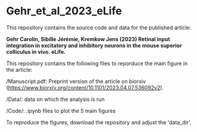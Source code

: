 # Gehr_et_al_2023_eLife

This repository contains the source code and data for the published article:

**Gehr Carolin, Sibille Jérémie, Kremkow Jens (2023) Retinal input integration in excitatory and inhibitory neurons in the mouse superior colliculus in vivo. eLife.**

This repository contains the following files to reporduce the main figure in the article: 

/Manuscript.pdf: Preprint version of the article on biorxiv (https://www.biorxiv.org/content/10.1101/2023.04.07.536092v2). 

/Data/: data on which the analysis is run

/Code/: .ipynb files to plot the 5 main figures

To reproduce the figures, download the repository and adjust the 'data_dir'. 
